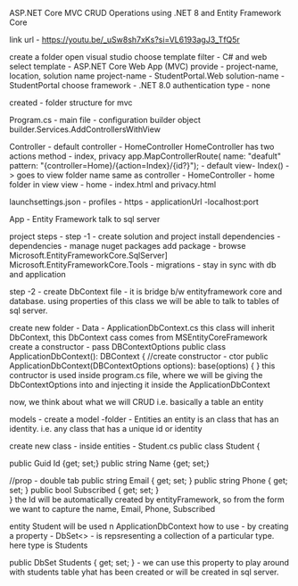 ASP.NET Core MVC CRUD Operations using .NET 8 and Entity Framework Core

link url - https://youtu.be/_uSw8sh7xKs?si=VL6193agJ3_TfQ5r

create a folder
open visual studio
choose template
filter - C# and web
select template - ASP.NET Core Web App (MVC)
provide - project-name, location, solution name
project-name - StudentPortal.Web
solution-name - StudentPortal
choose framework - .NET 8.0
authentication type - none

created - folder structure for mvc

Program.cs - main file - configuration
  builder object
  builder.Services.AddControllersWithView
  
Controller - default controller - HomeController
            HomeController has two actions method - index, privacy
  app.MapControllerRoute(
    name: "deafult"
    pattern: "{controller=Home}/{action=Index}/{id?}");
    - default view- Index()  -> goes to view folder name same as controller - HomeController - home folder in view
    view - home - index.html and privacy.html

launchsettings.json - profiles - https - applicationUrl -localhost:port

App - Entity Framework talk to sql server

project steps -
step -1 - create solution and project
install dependencies -
dependencies - manage nuget packages
add package -
browse 
Microsoft.EntityFrameworkCore.SqlServer]
Microsoft.EntityFrameworkCore.Tools - migrations - stay in sync with db and application

step -2 - create DbContext file - it is bridge b/w entityframework core and database. using properties of this class we will be able to talk to tables of sql server.

create new folder - Data - ApplicationDbContext.cs
this class will inherit DbContext, this DbContext cass comes from MSEntityCoreFramework
create a constructor - pass DBContextOptions<type>
public class ApplicationDbContext(): DBContext 
{
  //create constructor - ctor
  public ApplicationDbContext(DBContextOptions<ApplicationDbContext> options): base(options)
  { }
this contructor is used inside program.cs file, where we will be giving the DbContextOptions into and injecting it inside the ApplicationDbContext 

now, we think about what we will CRUD i.e. basically a table an entity

models - create a model -folder - Entities 
an entity is an class that has an identity. i.e. any class that has a unique id or identity

create new class - inside entities - Student.cs
public class Student {

  public Guid Id {get; set;}
  public string Name {get; set;}

  //prop - double tab
 public string Email { get; set; }
 public string Phone { get; set; }
 public bool Subscribed { get; set; }  
}
the Id will be automatically created by entityFramework, so from the form we want to capture the name, Email, Phone, Subscribed

entity Student will be used n ApplicationDbContext
how to use - by creating a property - DbSet<> - is repsresenting a collection of a particular type. here type is Students

 public DbSet<Student> Students { get; set; } - we can use this property to play around with students table yhat has been created or will be created in sql server.

 
 
